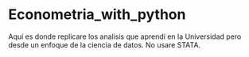# Econometria_with_python
Aquí es donde replicare los analisis que aprendí en la Universidad pero desde un enfoque de la ciencia de datos. No usare STATA.
